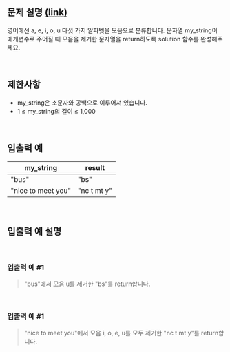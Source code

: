## 문제 설명 [(link)](https://school.programmers.co.kr/learn/courses/30/lessons/120849?language=javascript)

영어에선 a, e, i, o, u 다섯 가지 알파벳을 모음으로 분류합니다. 문자열 my_string이 매개변수로 주어질 때 모음을 제거한 문자열을 return하도록 solution 함수를 완성해주세요.

<br>

## 제한사항

- my_string은 소문자와 공백으로 이루어져 있습니다.
- 1 ≤ my_string의 길이 ≤ 1,000

<br>

## 입출력 예

| my_string          | result      |
| ------------------ | ----------- |
| "bus"              | "bs"        |
| "nice to meet you" | "nc t mt y" |

<br>

## 입출력 예 설명

<br>

### 입출력 예 #1

> "bus"에서 모음 u를 제거한 "bs"를 return합니다.

<br>

### 입출력 예 #1

> "nice to meet you"에서 모음 i, o, e, u를 모두 제거한 "nc t mt y"를 return합니다.
